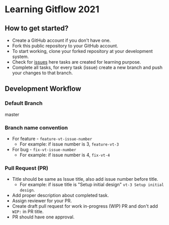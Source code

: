 # Learning Gitflow 2021

## How to get started?

- Create a GitHub account if you don't have one.
- Fork this public repository to your GitHub account.
- To start working, clone your forked repository at your development system.
- Check for [issues](https://github.com/vaity/learning-gitflow-2021/issues) here tasks are created for learning purpose.
- Complete all tasks, for every task (issue) create a new branch and push your changes to that branch.

## Development Workflow

### Default Branch

master

### Branch name convention

- For feature - `feature-vt-issue-number` 
  - For example: if issue number is 3, `feature-vt-3`
- For bug - `fix-vt-issue-number`
  - For example: if issue number is 4, `fix-vt-4`

### Pull Request (PR)
- Title should be same as Issue title, also add issue number before title. 
  - For example: if issue title is "Setup initial design" `vt-3 Setup initial design`.
- Add proper description about completed task.
- Assign reviewer for your PR.
- Create draft pull request for work in-progress (WIP) PR and don't add `WIP:` in PR title.
- PR should have one approval.
